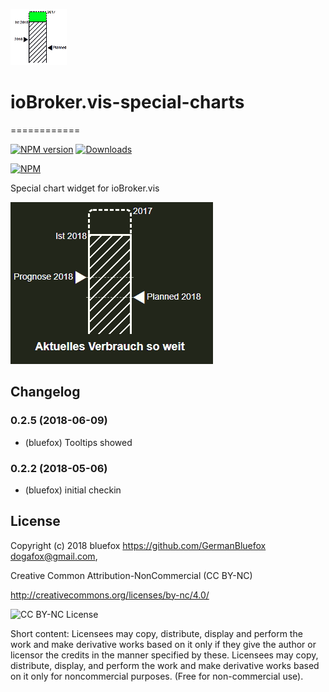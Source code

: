 ![Logo](admin/special-charts.png)
# ioBroker.vis-special-charts
============

[![NPM version](http://img.shields.io/npm/v/iobroker.vis-special-charts.svg)](https://www.npmjs.com/package/iobroker.vis-special-charts)
[![Downloads](https://img.shields.io/npm/dm/iobroker.vis-special-charts.svg)](https://www.npmjs.com/package/iobroker.vis-special-charts)

[![NPM](https://nodei.co/npm/iobroker.vis-special-charts.png?downloads=true)](https://nodei.co/npm/iobroker.vis-special-charts/)

Special chart widget for ioBroker.vis

![Example](img/widgets.png)

## Changelog
### 0.2.5 (2018-06-09)
- (bluefox) Tooltips showed

### 0.2.2 (2018-05-06)
- (bluefox) initial checkin

## License
 Copyright (c) 2018 bluefox https://github.com/GermanBluefox <dogafox@gmail.com>, 
 
 Creative Common Attribution-NonCommercial (CC BY-NC)

 http://creativecommons.org/licenses/by-nc/4.0/

![CC BY-NC License](https://github.com/GermanBluefox/DashUI/raw/master/images/cc-nc-by.png)

Short content:
Licensees may copy, distribute, display and perform the work and make derivative works based on it only if they give the author or licensor the credits in the manner specified by these.
Licensees may copy, distribute, display, and perform the work and make derivative works based on it only for noncommercial purposes.
(Free for non-commercial use).
